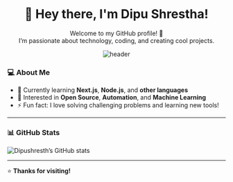 <div align="center">

# 👋 Hey there, I'm Dipu Shrestha!

Welcome to my GitHub profile! 🚀  
I’m passionate about technology, coding, and creating cool projects.

![header](https://capsule-render.vercel.app/api?type=rect&color=0:000,100:0f0&height=200&section=header&text=FULLSTACK&fontSize=60&fontColor=00FF00&animation=fadeIn&fontAlign=50&fontAlignY=55)

</div>


### 💻 About Me
- 🌱 Currently learning **Next.js**, **Node.js**, and **other languages**
- 🧠 Interested in **Open Source**, **Automation**, and **Machine Learning**
- ⚡ Fun fact: I love solving challenging problems and learning new tools!

---


### 📊 GitHub Stats
![Dipushresth’s GitHub stats](https://github-readme-stats.vercel.app/api?username=Dipushresth&show_icons=true&theme=tokyonight)

---

⭐ **Thanks for visiting!**






